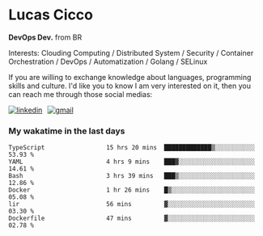 # Lucas Cicco

**DevOps Dev.** from BR

Interests: Clouding Computing / Distributed System / Security / Container Orchestration / DevOps / Automatization / Golang / SELinux

If you are willing to exchange knowledge about languages, programming skills and culture. I'd like you to know I am very interested on it, then you can reach me through those social medias:

<div style="display: flex; align-items: center; gap: 10px;">
  <a href="https://www.linkedin.com/in/lucas-vitor-de-cicco" target="_blank">
    <img
      src="https://img.shields.io/badge/-LinkedIn-%230077B5?style=for-the-badge&logo=linkedin&logoColor=white"
      alt="linkedin"
      target="_blank" 
    />
  </a>
  <a href="mailto:lucasvitorx1@gmail.com">
      <img
        src="https://img.shields.io/badge/-Gmail-%23333?style=for-the-badge&logo=gmail&logoColor=white"
        alt="gmail"
        target="_blank"
      />
  </a>
</div>

### My wakatime in the last days

<!--START_SECTION:waka-->

```text
TypeScript                 15 hrs 20 mins  █████████████▒░░░░░░░░░░░   53.93 %
YAML                       4 hrs 9 mins    ███▓░░░░░░░░░░░░░░░░░░░░░   14.61 %
Bash                       3 hrs 39 mins   ███▒░░░░░░░░░░░░░░░░░░░░░   12.86 %
Docker                     1 hr 26 mins    █▒░░░░░░░░░░░░░░░░░░░░░░░   05.08 %
lir                        56 mins         ▓░░░░░░░░░░░░░░░░░░░░░░░░   03.30 %
Dockerfile                 47 mins         ▓░░░░░░░░░░░░░░░░░░░░░░░░   02.78 %
```

<!--END_SECTION:waka-->
